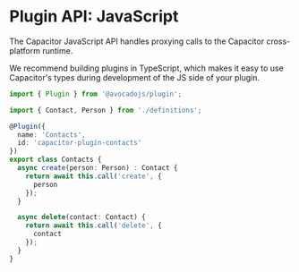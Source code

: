 # Plugin API: JavaScript

The Capacitor JavaScript API handles proxying calls to the Capacitor cross-platform runtime.

We recommend building plugins in TypeScript, which makes it easy to use Capacitor's types
during development of the JS side of your plugin.

```typescript
import { Plugin } from '@avocadojs/plugin';

import { Contact, Person } from './definitions';

@Plugin({
  name: 'Contacts',
  id: 'capacitor-plugin-contacts'
})
export class Contacts {
  async create(person: Person) : Contact {
    return await this.call('create', {
      person
    });
  }

  async delete(contact: Contact) {
    return await this.call('delete', {
      contact
    });
  }
}
```